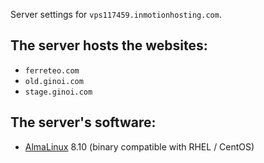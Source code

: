 Server settings for `vps117459.inmotionhosting.com`.

## The server hosts the websites:
- `ferreteo.com`
- `old.ginoi.com`
- `stage.ginoi.com`
 
## The server's software:
- [AlmaLinux](https://en.wikipedia.org/wiki/AlmaLinux) 8.10 (binary compatible with RHEL / CentOS)
